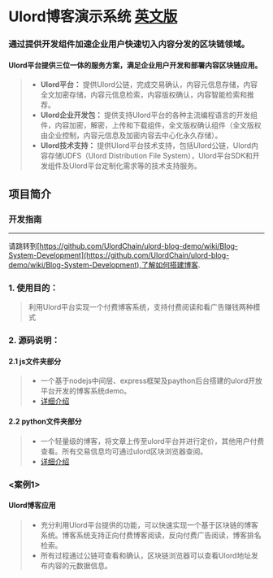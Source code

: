﻿# Ulord博客演示系统 [英文版](https://github.com/UlordChain/ulord-blog-demo/blob/master/README.md)
### 通过提供开发组件加速企业用户快速切入内容分发的区块链领域。
#### Ulord平台提供三位一体的服务方案，满足企业用户开发和部署内容区块链应用。
> * **Ulord平台：** 提供Ulord公链，完成交易确认，内容元信息存储，内容全文加密存储，内容元信息检索，内容版权确认，内容智能检索和推荐。<br>
> * **Ulord企业开发包：** 提供支持Ulord平台的各种主流编程语言的开发组件，内容加密，解密，上传和下载组件，全文版权确认组件（全文版权由企业控制，内容元信息及加密内容去中心化永久存储）。<br>
> * **Ulord技术支持：** 提供Ulord平台技术支持，包括Ulord公链，Ulord内容存储UDFS（Ulord Distribution File System），Ulord平台SDK和开发组件及Ulord平台定制化需求等的技术支持服务。




## 项目简介
### 开发指南
------
请跳转到[https://github.com/UlordChain/ulord-blog-demo/wiki/Blog-System-Development](https://github.com/UlordChain/ulord-blog-demo/wiki/Blog-System-Development),了解如何搭建博客.
### 1. 使用目的：
> 利用Ulord平台实现一个付费博客系统，支持付费阅读和看广告赚钱两种模式
### 2. 源码说明：
#### 2.1 js文件夹部分
> * 一个基于nodejs中间层、express框架及paython后台搭建的ulord开放平台开发的博客系统demo。<br>
> * [详细介绍](https://github.com/UlordChain/ulord-blog-demo/blob/master/js/READEME_ZH.MD)
#### 2.2 python文件夹部分
> * 一个轻量级的博客，将文章上传至ulord平台并进行定价，其他用户付费查看。所有交易信息均可通过ulord区块浏览器查阅。<br>
> * [详细介绍](https://github.com/UlordChain/ulord-blog-demo/blob/master/python/README_ch.md)

### <案例1>
#### Ulord博客应用
> * 充分利用Ulord平台提供的功能，可以快速实现一个基于区块链的博客系统。博客系统支持正向付费博客阅读，反向付费广告阅读，博客排名检索。<br>
> * 所有过程通过公链可查看和确认，区块链浏览器可以查看Ulord地址发布内容的元数据信息。
